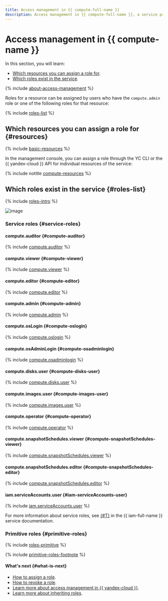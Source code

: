 ```yaml
---
title: Access management in {{ compute-full-name }}
description: Access management in {{ compute-full-name }}, a service providing scalable computing capacities for creating and managing VM instances. This section describes the resources for which you can assign a role and the roles existing in the service.
---
```


# Access management in {{ compute-name }}


In this section, you will learn:

* [Which resources you can assign a role for](#resources).
* [Which roles exist in the service](#roles-list).

{% include [about-access-management](../../_includes/iam/about-access-management.md) %}

Roles for a resource can be assigned by users who have the `compute.admin` role or one of the following roles for that resource:

{% include [roles-list](../../_includes/iam/roles-list.md) %}

## Which resources you can assign a role for {#resources}

{% include [basic-resources](../../_includes/iam/basic-resources-for-access-control.md) %}

In the management console, you can assign a role through the YC CLI or the {{ yandex-cloud }} API for individual resources of the service:

{% include notitle [compute-resources](../../_includes/iam/resources-with-access-control/compute.md) %}

## Which roles exist in the service {#roles-list}

{% include [roles-intro](../../_includes/roles-intro.md) %}

![image](../../_assets/compute/security/service-roles-hierarchy.svg)

### Service roles {#service-roles}

#### compute.auditor {#compute-auditor}

{% include [compute.auditor](../../_roles/compute/auditor.md) %}

#### compute.viewer {#compute-viewer}

{% include [compute.viewer](../../_roles/compute/viewer.md) %}

#### compute.editor {#compute-editor}

{% include [compute.editor](../../_roles/compute/editor.md) %}

#### compute.admin {#compute-admin}

{% include [compute.admin](../../_roles/compute/admin.md) %}

#### compute.osLogin {#compute-oslogin}

{% include [compute.oslogin](../../_roles/compute/osLogin.md) %}

#### compute.osAdminLogin {#compute-osadminlogin}

{% include [compute.osadminlogin](../../_roles/compute/osAdminLogin.md) %}

#### compute.disks.user {#compute-disks-user}

{% include [compute.disks.user](../../_roles/compute/disks/user.md) %}

#### compute.images.user {#compute-images-user}

{% include [compute.images.user](../../_roles/compute/images/user.md) %}

#### compute.operator {#compute-operator}

{% include [compute.operator](../../_roles/compute/operator.md) %}

#### compute.snapshotSchedules.viewer {#compute-snapshotSchedules-viewer}

{% include [compute.snapshotSchedules.viewer](../../_roles/compute/snapshotSchedules/viewer.md) %}

#### compute.snapshotSchedules.editor {#compute-snapshotSchedules-editor}

{% include [compute.snapshotSchedules.editor](../../_roles/compute/snapshotSchedules/editor.md) %}

#### iam.serviceAccounts.user {#iam-serviceAccounts-user}

{% include [iam.serviceAccounts.user](../../_roles/iam/serviceAccounts/user.md) %}

For more information about service roles, see [{#T}](../../iam/concepts/access-control/roles.md) in the {{ iam-full-name }} service documentation.

### Primitive roles {#primitive-roles}

{% include [roles-primitive](../../_includes/roles-primitive.md) %}

{% include [primitive-roles-footnote](../../_includes/primitive-roles-footnote.md) %}

#### What's next {#what-is-next}

* [How to assign a role](../../iam/operations/roles/grant.md).
* [How to revoke a role](../../iam/operations/roles/revoke.md).
* [Learn more about access management in {{ yandex-cloud }}](../../iam/concepts/access-control/index.md).
* [Learn more about inheriting roles](../../resource-manager/concepts/resources-hierarchy.md#access-rights-inheritance).
